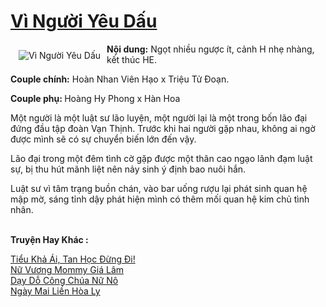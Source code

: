 <a href="https://utruyen.com/truyen/vi-nguoi-yeu-dau/19241/" title="Vì Người Yêu Dấu"><h1>Vì Người Yêu Dấu</h1></a><div style="display:table"><img align="right" style="float: left; padding: 10px;" src="https://utruyen.com/images/story/200x260/vi-nguoi-yeu-dau.jpg" alt="Vì Người Yêu Dấu"><b>Nội dung:</b> Ngọt nhiều ngược ít, cảnh H nhẹ nhàng, kết thúc HE. <p></p><b>Couple chính:</b> Hoàn Nhan Viên Hạo x Triệu Tử Đoạn.<p></p><b>Couple phụ: </b>Hoàng Hy Phong x Hàn Hoa<p></p>Một người là một luật sư lão luyện, một người lại là một trong bốn lão đại đứng đầu tập đoàn Vạn Thịnh. Trước khi hai người gặp nhau, không ai ngờ được mình sẽ có sự chuyển biến lớn đến vậy.<p></p>Lão đại trong một đêm tình cờ gặp được một thân cao ngạo lãnh đạm luật sự, bị thu hút mãnh liệt nên nảy sinh ý định bao nuôi hắn.<p></p>Luật sư vì tâm trạng buồn chán, vào bar uống rượu lại phát sinh quan hệ mập mờ, sáng tỉnh dậy phát hiện mình có thêm mối quan hệ kim chủ tình nhân.</div><p><br><b>Truyện Hay Khác :</b></p><a href="https://utruyen.com/truyen/tieu-kha-ai-tan-hoc-dung-di/19214/" alt="Tiểu Khả Ái, Tan Học Đừng Đi!">Tiểu Khả Ái, Tan Học Đừng Đi!</a><br/><a href="https://github.com/quanluxury/ngontinhhot/tree/master/truyenhay/17378/" alt="Nữ Vương Mommy Giá Lâm">Nữ Vương Mommy Giá Lâm</a><br/><a href="https://github.com/quanluxury/ngontinhhot/tree/master/truyenhay/13951/" alt="Dạy Dỗ Công Chúa Nữ Nô">Dạy Dỗ Công Chúa Nữ Nô</a><br/><a href="https://github.com/quanluxury/ngontinhhot/tree/master/truyenhay/21780/" alt="Ngày Mai Liền Hòa Ly">Ngày Mai Liền Hòa Ly</a><br/>